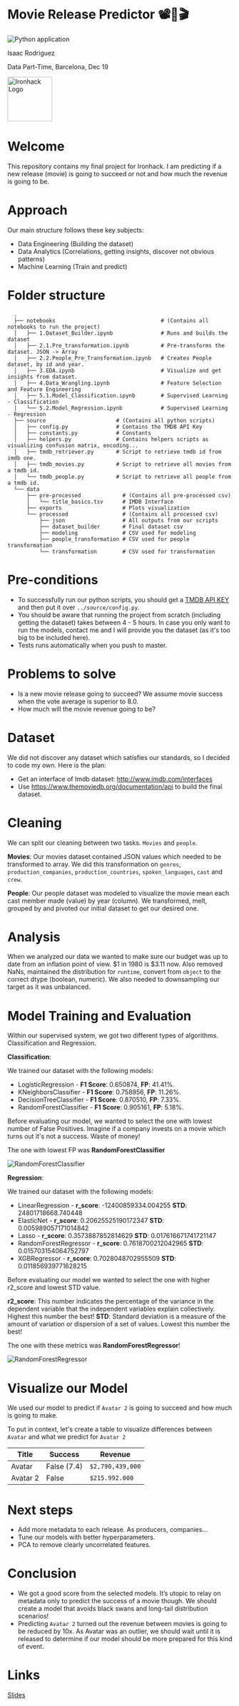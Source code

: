 # Movie Release Predictor 📽🍿🎬

![Python application](https://github.com/sideround/predict-revenue-new-releases/workflows/Python%20application/badge.svg)

Isaac Rodriguez

Data Part-Time, Barcelona, Dec 19

<img src="https://bit.ly/2VnXWr2" alt="Ironhack Logo" width="100"/>

# Welcome

This repository contains my final project for Ironhack. I am predicting if a new release (movie) is going to succeed or not and how much the revenue is going to be.

# Approach

Our main structure follows these key subjects:

- Data Engineering (Building the dataset)
- Data Analytics (Correlations, getting insights, discover not obvious patterns)
- Machine Learning (Train and predict)

# Folder structure

```
  .
  ├── notebooks                                 # (Contains all notebooks to run the project)
  │   ├── 1.Dataset_Builder.ipynb               # Runs and builds the dataset
  │   ├── 2.1.Pre_transformation.ipynb          # Pre-transforms the dataset. JSON -> Array     
  │   ├── 2.2.People_Pre_Transformation.ipynb   # Creates People dataset, by id and year.
  │   ├── 3.EDA.ipynb                           # Visualize and get insights from dataset.
  │   ├── 4.Data_Wrangling.ipynb                # Feature Selection and Feature Engineering
  │   ├── 5.1.Model_Classification.ipynb        # Supervised Learning - Classification
  │   └── 5.2.Model_Regression.ipynb            # Supervised Learning - Regression
  ├── source                      # (Contains all python scripts)      
  │   ├── config.py               # Contains the TMDB API Key
  │   ├── constants.py            # Constants  
  │   ├── helpers.py              # Contains helpers scripts as visualizing confusion matrix, encoding...  
  │   ├── tmdb_retriever.py       # Script to retrieve tmdb id from imdb one.  
  │   ├── tmdb_movies.py          # Script to retrieve all movies from a tmdb id.
  │   └── tmdb_people.py          # Script to retrieve all people from a tmdb id.
  └── data
      ├── pre-processed             # (Contains all pre-processed csv)
      │   └── title_basics.tsv      # IMDB Interface
      ├── exports                   # Plots visualization
      └── processed                 # (Contains all processed csv)
          ├── json                  # All outputs from our scripts
          ├── dataset_builder       # Final dataset csv
          ├── modeling              # CSV used for modeling
          ├── people_transformation # CSV used for people transformation
          └── transformation        # CSV used for transformation  
```

# Pre-conditions

- To successfully run our python scripts, you should get a [TMDB API KEY](https://www.themoviedb.org/documentation/api) and then put it over `../source/config.py`.
- You should be aware that running the project from scratch (including getting the dataset) takes between 4 - 5 hours. In case you only want to run the models, contact me and I will provide you the dataset (as it's too big to be included here).
- Tests runs automatically when you push to master.

# Problems to solve

- Is a new movie release going to succeed? We assume movie success when the vote average is superior to 8.0.
- How much will the movie revenue going to be?

# Dataset

We did not discover any dataset which satisfies our standards, so I decided to code my own. Here is the plan:

- Get an interface of Imdb dataset: http://www.imdb.com/interfaces
- Use https://www.themoviedb.org/documentation/api to build the final dataset.

# Cleaning

We can split our cleaning between two tasks. `Movies` and `people`.

**Movies**: Our movies dataset contained JSON values which needed to be transformed to array. We did this transformation on `genres`, `production_companies`, `production_countries`, `spoken_languages`, `cast` and `crew`.

**People**: Our people dataset was modeled to visualize the movie mean each cast member made (value) by year (column). We transformed, melt, grouped by and pivoted our initial dataset to get our desired one.

# Analysis

When we analyzed our data we wanted to make sure our budget was up to date from an inflation point of view. $1 in 1980 is $3.11 now. Also removed NaNs, maintained the distribution for `runtime`, convert from `object` to the correct dtype (boolean, numeric). We also needed to downsampling our target as it was unbalanced.

# Model Training and Evaluation

Within our supervised system, we got two different types of algorithms. Classification and Regression.

**Classification**:

We trained our dataset with the following models:

- LogisticRegression - **F1 Score**: 0.650874, **FP**: 41.41%.
- KNeighborsClassifier - **F1 Score**: 0.758956, **FP**: 11.26%.
- DecisionTreeClassifier - **F1 Score**: 0.870510, **FP**: 7.33%.
- RandomForestClassifier - **F1 Score**: 0.905161, **FP**: 5.18%.

Before evaluating our model, we wanted to select the one with lowest number of False Positives. Imagine if a company invests on a movie which turns out it's not a success. Waste of money!

The one with lowest FP was **RandomForestClassifier**

![RandomForestClassifier](data/exports/RandomForestClassifier_classification_heatmap.png)

**Regression**:

We trained our dataset with the following models:

- LinearRegression - **r_score**: -12400859334.004255 **STD**: 24801718668.740448
- ElasticNet - **r_score**: 0.20625525190172347 **STD**: 0.005989057171014842
- Lasso - **r_score**: 0.3573887852814629 **STD**: 0.017616671741721147
- RandomForestRegressor - **r_score**: 0.7618700212042965 **STD**: 0.015703154064752797
- XGBRegressor - **r_score**: 0.7028048702955509 **STD**: 0.011856939771628215

Before evaluating our model we wanted to select the one with higher r2_score and lowest STD value.

**r2_score**: This number indicates the percentage of the variance in the dependent variable that the independent variables explain collectively. Highest this number the best!
**STD**: Standard deviation is a measure of the amount of variation or dispersion of a set of values. Lowest this number the best!

The one with these metrics was **RandomForestRegressor**!

![RandomForestRegressor](data/exports/RandomForestRegressor_regression_scatter.png)

# Visualize our Model

We used our model to predict if `Avatar 2` is going to succeed and how much is going to make.

To put in context, let's create a table to visualize differences between `Avatar` and what we predict for `Avatar 2`

<table>
    <thead>
      <tr>
        <th>Title</th>
        <th>Success</th>
        <th>Revenue</th>
      </tr>
    </thead>
    <tbody>
        <tr>
            <td>Avatar</td>
            <td>False (7.4)</td>
            <td><code>$2,790,439,000</code></td>
        </tr>
        <tr>
            <td>Avatar 2</td>
            <td>False</td>
            <td><code>$215.992.000</code></td>
        </tr>
    </tbody>
  </table>

# Next steps

- Add more metadata to each release. As producers, companies...
- Tune our models with better hyperparameters.
- PCA to remove clearly uncorrelated features.

# Conclusion

- We got a good score from the selected models. It’s utopic to relay on metadata only to predict the success of a movie though. We should create a model that avoids black swans and long-tail distribution scenarios!
- Predicting `Avatar 2` turned out the revenue between movies is going to be reduced by 10x. As Avatar was an outlier, we should wait until it is released to determine if our model should be more prepared for this kind of event.

# Links

[Slides](https://drive.google.com/file/d/1x8zbtqVa8g73yLTOwFXDrr5NSRB9bXQ2/view)  
